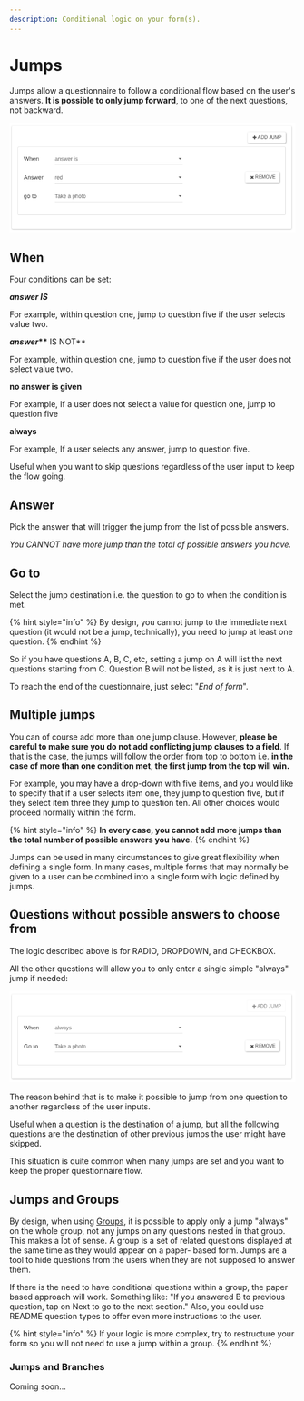```yaml
---
description: Conditional logic on your form(s).
---
```


# Jumps

Jumps allow a questionnaire to follow a conditional flow based on the user's answers. **It is possible to only jump forward**, to one of the next questions, not backward.

![](../.gitbook/assets/jumps-1.png)

## When

Four conditions can be set:

_**answer IS**_

For example, within question one, jump to question five if the user selects value two.

_**answer**_**\*\*** IS NOT\*\*

For example, within question one, jump to question five if the user does not select value two.

**no answer is given**

For example, If a user does not select a value for question one, jump to question five

**always**

For example, If a user selects any answer, jump to question five.

Useful when you want to skip questions regardless of the user input to keep the flow going.

## Answer

Pick the answer that will trigger the jump from the list of possible answers.

_You CANNOT have more jump than the total of possible answers you have._

## Go to

Select the jump destination i.e. the question to go to when the condition is met.&#x20;

{% hint style="info" %}
By design, you cannot jump to the immediate next question (it would not be a jump, technically), you need to jump at least one question.&#x20;
{% endhint %}

So if you have questions A, B, C, etc, setting a jump on A will list the next questions starting from C. Question B will not be listed, as it is just next to A.

To reach the end of the questionnaire, just select "_End of form_".

## **Multiple jumps**

You can of course add more than one jump clause. However, **please be careful to make sure you do not add conflicting jump clauses to a field**. If that is the case, the jumps will follow the order from top to bottom i.e. **in the case of more than one condition met, the first jump from the top will win.**

For example, you may have a drop-down with five items, and you would like to specify that if a user selects item one, they jump to question five, but if they select item three they jump to question ten. All other choices would proceed normally within the form.

{% hint style="info" %}
**In every case, you cannot add more jumps than the total number of possible answers you have.**
{% endhint %}

Jumps can be used in many circumstances to give great flexibility when defining a single form. In many cases, multiple forms that may normally be given to a user can be combined into a single form with logic defined by jumps.

## Questions without possible answers to choose from

The logic described above is for RADIO, DROPDOWN, and CHECKBOX.

All the other questions will allow you to only enter a single simple "always" jump if needed:

![](../.gitbook/assets/jumps-2.png)

The reason behind that is to make it possible to jump from one question to another regardless of the user inputs.

Useful when a question is the destination of a jump, but all the following questions are the destination of other previous jumps the user might have skipped.

This situation is quite common when many jumps are set and you want to keep the proper questionnaire flow.

## Jumps and Groups

By design, when using [Groups](groups.md), it is possible to apply only a jump "always" on the whole group, not any jumps on any questions nested in that group. This makes a lot of sense. A group is a set of related questions displayed at the same time as they would appear on a paper- based form. Jumps are a tool to hide questions from the users when they are not supposed to answer them.

If there is the need to have conditional questions within a group, the paper based approach will work. Something like: "If you answered B to previous question, tap on Next to go to the next section." Also, you could use README question types to offer even more instructions to the user.

{% hint style="info" %}
If your logic is more complex, try to restructure your form so you will not need to use a jump within a group.
{% endhint %}



### Jumps and Branches

Coming soon...
